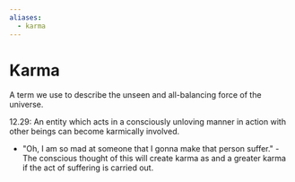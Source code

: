 ```yaml
---
aliases:
  - karma
---
```

# Karma
A term we use to describe the unseen and all-balancing force of the universe.

12.29: An entity which acts in a consciously unloving manner in action with other beings can become karmically involved.
- "Oh, I am so mad at someone that I gonna make that person suffer." - The conscious thought of this will create karma as and a greater karma if the act of suffering is carried out.
